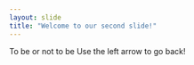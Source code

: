 ```yaml
---
layout: slide
title: "Welcome to our second slide!"
---
```

To be or not to be
Use the left arrow to go back!